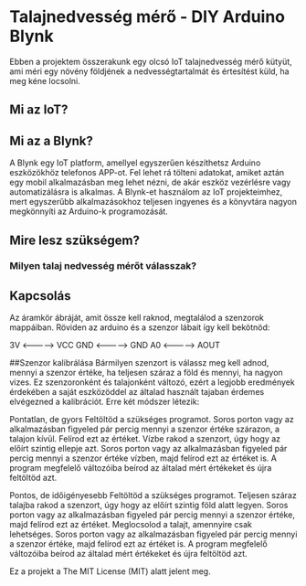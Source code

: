 # Talajnedvesség mérő - DIY Arduino Blynk
Ebben a projektem összerakunk egy olcsó IoT talajnedvesség mérő kütyüt, ami méri egy növény földjének a nedvességtartalmát és értesítést küld, ha meg kéne locsolni.

## Mi az IoT?


## Mi az a Blynk?
A Blynk egy IoT platform, amellyel egyszerűen készíthetsz Arduino eszközökhöz telefonos APP-ot. Fel lehet rá tölteni adatokat, amiket aztán egy mobil alkalmazásban meg lehet nézni, de akár eszköz vezérlésre vagy automatizálásra is alkalmas.
A Blynk-et használom az IoT projekteimhez, mert egyszerűbb alkalmazásokhoz teljesen ingyenes és a könyvtára nagyon megkönnyíti az Arduino-k programozását.

## Mire lesz szükségem?


### Milyen talaj nedvesség mérőt válasszak?

## Kapcsolás
Az áramkör ábráját, amit össze kell raknod, megtalálod a szenzorok mappáiban.
Röviden az arduino és a szenzor lábait így kell bekötnöd:

3V    <----->   VCC
GND   <----->   GND
A0    <----->   AOUT

##Szenzor kalibrálása
Bármilyen szenzort is válassz meg kell adnod, mennyi a szenzor értéke, ha teljesen száraz a föld és mennyi, ha nagyon vizes. Ez szenzoronként és talajonként változó, ezért a legjobb eredmények érdekében a saját eszközöddel az általad használt tajaban érdemes elvégezned a kalibrációt. Erre két módszer létezik:

Pontatlan, de gyors
Feltöltöd a szükséges programot.
Soros porton vagy az alkalmazásban figyeled pár percig mennyi a szenzor értéke szárazon, a talajon kívül. Felírod ezt az értéket.
Vízbe rakod a szenzort, úgy hogy az előírt szintig ellepje azt.
Soros porton vagy az alkalmazásban figyeled pár percig mennyi a szenzor értéke vízben, majd felírod ezt az értéket is.
A program megfelelő változóiba beírod az általad mért értékeket és újra feltöltöd azt.

Pontos, de időigényesebb
Feltöltöd a szükséges programot.
Teljesen száraz talajba rakod a szenzort, úgy hogy az előírt szintig föld alatt legyen.
Soros porton vagy az alkalmazásban figyeled pár percig mennyi a szenzor értéke, majd felírod ezt az értéket.
Meglocsolod a talajt, amennyire csak lehetséges.
Soros porton vagy az alkalmazásban figyeled pár percig mennyi a szenzor értéke, majd felírod ezt az értéket is.
A program megfelelő változóiba beírod az általad mért értékeket és újra feltöltöd azt.


Ez a projekt a The MIT License (MIT) alatt jelent meg.
